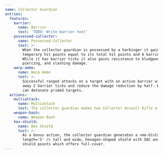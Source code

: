 ```yaml
---
name: Collector Guardian
entries:
  features:
    barrier:
      name: Barrier
      text: 'TODO: Write barrier text'
    possessed-collector:
      name: Possessed Collector
      text: >-
        When the collector guardian is possessed by a harbinger it gains
        temporary hit points equal to its total hit points and 6 barrier ticks.
        While it has barrier ticks it also gains resistance to bludgeoning,
        piercing, and slashing damage.
    warp-ammo:
      name: Warp Ammo
      text: >-
        Successful ranged attacks on a target with an active barrier will strip
        away 2 barrier ticks and reduce the damage reduction by half. Warp ammo
        can detonate primed targets.
  actions:
    multiattack:
      name: Multiattack
      text: The collector guardian makes two Collector Assault Rifle attacks.
    weapon-bash:
      name: Weapon Bash
    hex-shield:
      name: Hex Shield
      text: >-
        As a bonus action, the collector guardian generates a <me-distance
        length='5' /> tall and wide, hexagon-shaped shield with 5AC and 50
        shield points which offers full-cover.
---
```

